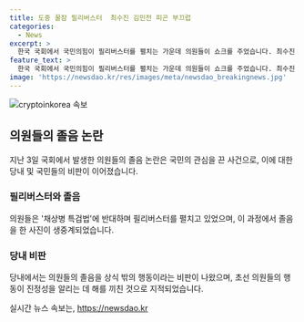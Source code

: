 ```yaml
---
title: 도중 꿀잠 필리버스터  최수진 김민전 피곤 부끄럽
categories:
  - News
excerpt: >
  한국 국회에서 국민의힘이 필리버스터를 펼치는 가운데 의원들이 쇼크를 주었습니다. 최수진 의원과 김민전 의원이 국회 본회의장에서 졸다가 논란이 불거졌는데, 최 의원은 피곤해서 졸았다며 사과하였고, 김 의원도 부끄러운 일이라며 후회를 표했습니다. 이에 대해 정치인과 국민들은 심각한 문제라고 지적하고, 삶을 책임지는 정당으로서의 의심을 제기하고 있습니다.
feature_text: >
  한국 국회에서 국민의힘이 필리버스터를 펼치는 가운데 의원들이 쇼크를 주었습니다. 최수진 의원과 김민전 의원이 국회 본회의장에서 졸다가 논란이 불거졌는데, 최 의원은 피곤해서 졸았다며 사과하였고, 김 의원도 부끄러운 일이라며 후회를 표했습니다. 이에 대해 정치인과 국민들은 심각한 문제라고 지적하고, 삶을 책임지는 정당으로서의 의심을 제기하고 있습니다.
image: 'https://newsdao.kr/res/images/meta/newsdao_breakingnews.jpg'
---
```


<p><img src="https://newsdao.kr/res/images/meta/newsdao_breakingnews.jpg" alt="cryptoinkorea 속보" /></p>

<h2 data-ke-size="size26">의원들의 졸음 논란</h2>

<p data-ke-size="size16">지난 3일 국회에서 발생한 의원들의 졸음 논란은 국민의 관심을 끈 사건으로, 이에 대한 당내 및 국민들의 비판이 이어졌습니다.</p>

<h3>필리버스터와 졸음</h3>

<p data-ke-size="size16">의원들은 '채상병 특검법'에 반대하며 필리버스터를 펼치고 있었으며, 이 과정에서 졸음을 한 사진이 생중계되었습니다. </p>

<h3>당내 비판</h3>

<p data-ke-size="size16">당내에서는 의원들의 졸음을 상식 밖의 행동이라는 비판이 나왔으며, 초선 의원들의 행동이 진정성을 알리는 데 해를 끼친 것으로 지적되었습니다.</p>
실시간 뉴스 속보는, <a href="https://newsdao.kr" rel="dofollow">https://newsdao.kr</a>


